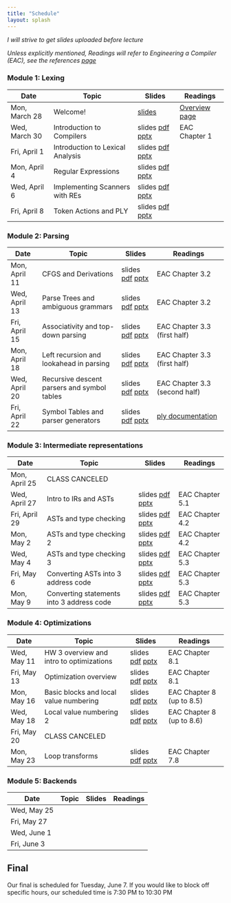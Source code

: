 ```yaml
---
title: "Schedule"
layout: splash
---
```


_I will strive to get slides uploaded before lecture_

_Unless explicitly mentioned, Readings will refer to Engineering a Compiler (EAC), see the references [page](https://sorensenucsc.github.io/CSE110A-sp2022/references.html)_

### Module 1: Lexing

| Date             | Topic    | Slides |   Readings
|------------------|----------|--------|----------------
| Mon, March 28    | Welcome!  |  [slides](lectures/CSE110A_sp2022.pdf)   | [Overview page](https://sorensenucsc.github.io/CSE110A-sp2022/overview.html)
| Wed, March 30    | Introduction to Compilers |  slides [pdf](lectures/CSE110AMarch30_sp2022.pdf) [pptx](lectures/CSE110AMarch30_sp2022.pptx)  | EAC Chapter 1
| Fri, April 1     | Introduction to Lexical Analysis  | slides [pdf](lectures/CSE110AApril1_sp2022.pdf) [pptx](lectures/CSE110AApril1_sp2022.pptx)   |
| Mon, April 4     |  Regular Expressions | slides [pdf](lectures/CSE110AApril4_sp2022.pdf) [pptx](lectures/CSE110AApril4_sp2022.pptx)  | 
| Wed, April 6     |  Implementing Scanners with REs | slides [pdf](lectures/CSE110AApril6_sp2022.pdf) [pptx](lectures/CSE110AApril6_sp2022.pptx)| 
| Fri, April 8     |  Token Actions and PLY | slides [pdf](lectures/CSE110AApril8_sp2022.pdf) [pptx](lectures/CSE110AApril8_sp2022.pptx) | 

### Module 2: Parsing

| Date             | Topic    | Slides |   Readings
|------------------|----------|--------|----------------
| Mon, April 11     | CFGS and Derivations | slides [pdf](lectures/CSE110AApril11_sp2022.pdf) [pptx](lectures/CSE110AApril11_sp2022.pptx) | EAC Chapter 3.2
| Wed, April 13     |  Parse Trees and ambiguous grammars   | slides [pdf](lectures/CSE110AApril13_sp2022.pdf) [pptx](lectures/CSE110AApril13_sp2022.pptx) | EAC Chapter 3.2
| Fri, April 15     | Associativity and top-down parsing   | slides [pdf](lectures/CSE110AApril15_sp2022.pdf) [pptx](lectures/CSE110AApril15_sp2022.pptx)  | EAC Chapter 3.3 (first half)
| Mon, April 18     | Left recursion and lookahead in parsing    | slides [pdf](lectures/CSE110AApril18_sp2022.pdf) [pptx](lectures/CSE110AApril18_sp2022.pptx)  | EAC Chapter 3.3 (first half)
| Wed, April 20     | Recursive descent parsers and symbol tables   | slides [pdf](lectures/CSE110AApril20_sp2022.pdf) [pptx](lectures/CSE110AApril20_sp2022.pptx)  | EAC Chapter 3.3 (second half)
| Fri, April 22     | Symbol Tables and parser generators | slides [pdf](lectures/CSE110AApril22_sp2022.pdf) [pptx](lectures/CSE110AApril22_sp2022.pptx)  | [ply documentation](https://www.dabeaz.com/ply/ply.html)


### Module 3: Intermediate representations

| Date             | Topic    | Slides |   Readings
|------------------|----------|--------|----------------
| Mon, April 25      | CLASS CANCELED | |
| Wed, April 27      | Intro to IRs and ASTs | slides [pdf](lectures/CSE110AApril27_sp2022.pdf) [pptx](lectures/CSE110AApril27_sp2022.pptx) |EAC Chapter 5.1
| Fri, April 29      | ASTs and type checking | slides [pdf](lectures/CSE110AApril29_sp2022.pdf) [pptx](lectures/CSE110AApril29_sp2022.pptx) | EAC Chapter 4.2
| Mon, May 2     | ASTs and type checking 2  |slides [pdf](lectures/CSE110AMay2_sp2022.pdf) [pptx](lectures/CSE110AMay2_sp2022.pptx) | EAC Chapter 4.2
| Wed, May 4     | ASTs and type checking 3 | slides [pdf](lectures/CSE110AMay4_sp2022.pdf) [pptx](lectures/CSE110AMay4_sp2022.pptx) | EAC Chapter 5.3
| Fri, May 6     | Converting ASTs into 3 address code |slides [pdf](lectures/CSE110AMay6_sp2022.pdf) [pptx](lectures/CSE110AMay6_sp2022.pptx) | EAC Chapter 5.3
| Mon, May 9     | Converting statements into 3 address code |slides [pdf](lectures/CSE110AMay9_sp2022.pdf) [pptx](lectures/CSE110AMay9_sp2022.pptx) | EAC Chapter 5.3

### Module 4: Optimizations

| Date             | Topic    | Slides |   Readings
|------------------|----------|--------|----------------
| Wed, May 11      | HW 3 overview and intro to optimizations        | slides [pdf](lectures/CSE110AMay11_sp2022.pdf) [pptx](lectures/CSE110AMay11_sp2022.pptx) | EAC Chapter 8.1
| Fri, May 13     | Optimization overview | slides [pdf](lectures/CSE110AMay13_sp2022.pdf) [pptx](lectures/CSE110AMay13_sp2022.pptx) | EAC Chapter 8.1
| Mon, May 16     | Basic blocks and local value numbering |  slides [pdf](lectures/CSE110AMay16_sp2022.pdf) [pptx](lectures/CSE110AMay16_sp2022.pptx) | EAC Chapter 8 (up to 8.5)
| Wed, May 18     | Local value numbering 2 | slides [pdf](lectures/CSE110AMay18_sp2022.pdf) [pptx](lectures/CSE110AMay18_sp2022.pptx) | EAC Chapter 8 (up to 8.6)
| Fri, May 20     | CLASS CANCELED | |
| Mon, May 23     | Loop transforms | slides [pdf](lectures/CSE110AMay23_sp2022.pdf) [pptx](lectures/CSE110AMay23_sp2022.pptx)  | EAC Chapter 7.8


### Module 5: Backends

| Date             | Topic    | Slides |   Readings
|------------------|----------|--------|----------------
| Wed, May 25     | | |
| Fri, May 27     | | |
| Wed, June 1    | | |
| Fri, June 3    | | |




## Final

Our final is scheduled for Tuesday, June 7. If you would like to block off specific hours, our scheduled time is 7:30 PM to 10:30 PM
